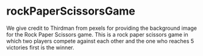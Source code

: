 # rockPaperScissorsGame
We give credit to Thirdman from pexels for providing the background image for
the Rock Paper Scissors game.
This is a rock paper scissors game in which two players compete against each
other and the one who reaches 5 victories first is the winner.
